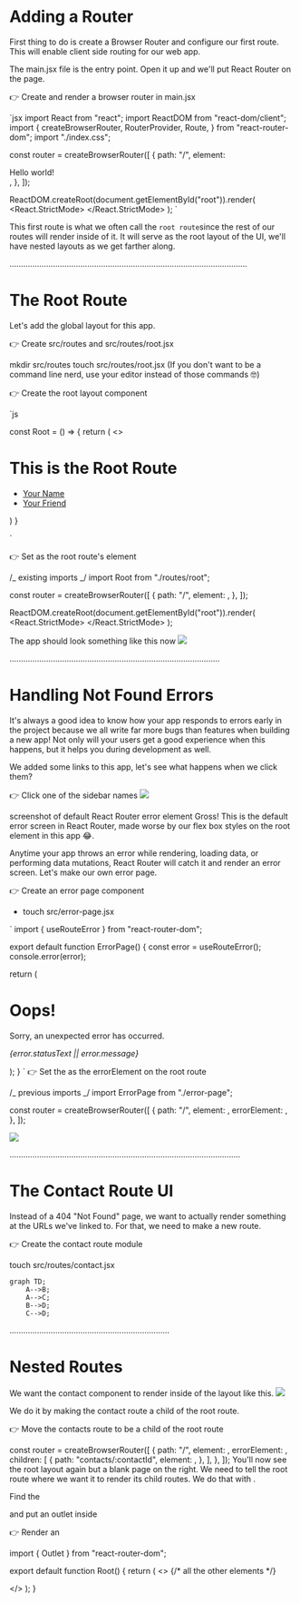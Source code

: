 # Adding a Router

First thing to do is create a Browser Router and configure our first route. This will enable client side routing for our web app.

The main.jsx file is the entry point. Open it up and we'll put React Router on the page.

👉 Create and render a browser router in main.jsx

`jsx
import React from "react";
import ReactDOM from "react-dom/client";
import {
createBrowserRouter,
RouterProvider,
Route,
} from "react-router-dom";
import "./index.css";

const router = createBrowserRouter([
{
path: "/",
element: <div>Hello world!</div>,
},
]);

ReactDOM.createRoot(document.getElementById("root")).render(
<React.StrictMode>
<RouterProvider router={router} />
</React.StrictMode>
);
`

This first route is what we often call the `root route`since the rest of our routes will render inside of it. It will serve as the root layout of the UI, we'll have nested layouts as we get farther along.

........................................................................................................

# The Root Route

Let's add the global layout for this app.

👉 Create src/routes and src/routes/root.jsx

mkdir src/routes
touch src/routes/root.jsx
(If you don't want to be a command line nerd, use your editor instead of those commands 🤓)

👉 Create the root layout component

`js

const Root = () => {
return (
<>
<h1>This is the Root Route</h1>
<ul>
<li>
<a href={`contacts/1`}>Your Name</a>
</li>
<li>
<a href={`contacts/2`}>Your Friend</a>
</li>
</ul>
</>
)
}

`

👉 Set <Root> as the root route's element

/_ existing imports _/
import Root from "./routes/root";

const router = createBrowserRouter([
{
path: "/",
element: <Root />,
},
]);

ReactDOM.createRoot(document.getElementById("root")).render(
<React.StrictMode>
<RouterProvider router={router} />
</React.StrictMode>
);

The app should look something like this now
![](https://reactrouter.com/_docs/tutorial/01.webp)

............................................................................................

# Handling Not Found Errors

It's always a good idea to know how your app responds to errors early in the project because we all write far more bugs than features when building a new app! Not only will your users get a good experience when this happens, but it helps you during development as well.

We added some links to this app, let's see what happens when we click them?

👉 Click one of the sidebar names
![](https://reactrouter.com/_docs/tutorial/02.webp)

screenshot of default React Router error element
Gross! This is the default error screen in React Router, made worse by our flex box styles on the root element in this app 😂.

Anytime your app throws an error while rendering, loading data, or performing data mutations, React Router will catch it and render an error screen. Let's make our own error page.

👉 Create an error page component

- touch src/error-page.jsx

`
import { useRouteError } from "react-router-dom";

export default function ErrorPage() {
const error = useRouteError();
console.error(error);

return (
<div id="error-page">
<h1>Oops!</h1>
<p>Sorry, an unexpected error has occurred.</p>
<p>
<i>{error.statusText || error.message}</i>
</p>
</div>
);
}
`
👉 Set the <ErrorPage> as the errorElement on the root route

/_ previous imports _/
import ErrorPage from "./error-page";

const router = createBrowserRouter([
{
path: "/",
element: <Root />,
errorElement: <ErrorPage />,
},
]);

![](https://reactrouter.com/_docs/tutorial/03.webp)

.....................................................................................................

# The Contact Route UI

Instead of a 404 "Not Found" page, we want to actually render something at the URLs we've linked to. For that, we need to make a new route.

👉 Create the contact route module

touch src/routes/contact.jsx

```mermaid
graph TD;
    A-->B;
    A-->C;
    B-->D;
    C-->D;
```

......................................................................
# Nested Routes
We want the contact component to render inside of the <Root> layout like this.
![](https://reactrouter.com/_docs/tutorial/05.webp)


We do it by making the contact route a child of the root route.

👉 Move the contacts route to be a child of the root route

const router = createBrowserRouter([
  {
    path: "/",
    element: <Root />,
    errorElement: <ErrorPage />,
    children: [
      {
        path: "contacts/:contactId",
        element: <Contact />,
      },
    ],
  },
]);
You'll now see the root layout again but a blank page on the right. We need to tell the root route where we want it to render its child routes. We do that with <Outlet>.

Find the <div id="detail"> and put an outlet inside

👉 Render an <Outlet>

import { Outlet } from "react-router-dom";

export default function Root() {
  return (
    <>
      {/* all the other elements */}
      <div id="detail">
        <Outlet />
      </div>
    </>
  );
}
